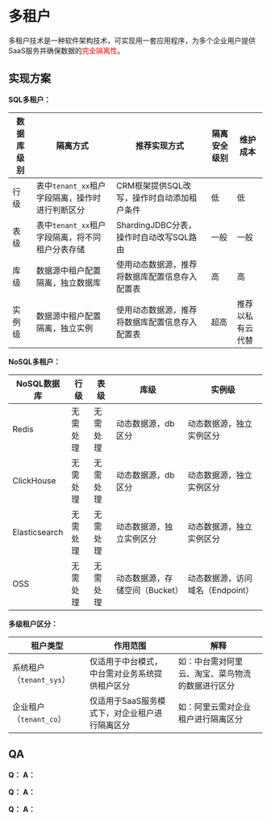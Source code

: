 # 多租户
多租户技术是一种软件架构技术，可实现用一套应用程序，为多个企业用户提供SaaS服务并确保数据的<font color=red>完全隔离性</font>。

## 实现方案
**SQL多租户：**

|数据库级别	|隔离方式										|推荐实现方式									|隔离安全级别	|维护成本			|
|--			|--												|--												|--				|--					|
|行级		|表中`tenant_xx`租户字段隔离，操作时进行判断区分	|CRM框架提供SQL改写，操作时自动添加租户条件		|低				|低					|
|表级		|表中`tenant_xx`租户字段隔离，将不同租户分表存储	|ShardingJDBC分表，操作时自动改写SQL路由		|一般			|一般				|
|库级		|数据源中租户配置隔离，独立数据库				|使用动态数据源，推荐将数据库配置信息存入配置表	|高				|高					|
|实例级		|数据源中租户配置隔离，独立实例					|使用动态数据源，推荐将数据库配置信息存入配置表	|超高			|推荐以私有云代替	|

**NoSQL多租户：**

|NoSQL数据库	|行级		|表级		|库级							|实例级								|
|--				|--			|--			|--								|--									|
|Redis			|无需处理	|无需处理	|动态数据源，db区分				|动态数据源，独立实例区分			|
|ClickHouse		|无需处理	|无需处理	|动态数据源，db区分				|动态数据源，独立实例区分			|
|Elasticsearch	|无需处理	|无需处理	|动态数据源，独立实例区分		|动态数据源，独立实例区分			|
|OSS			|无需处理	|无需处理	|动态数据源，存储空间（Bucket）	|动态数据源，访问域名（Endpoint）	|

**多级租户区分：**

|租户类型					|作用范围										|解释										|
|--							|--												|--											|
|系统租户（`tenant_sys`）	|仅适用于中台模式，中台需对业务系统提供租户区分	|如：中台需对阿里云、淘宝、菜鸟物流的数据进行区分	|
|企业租户（`tenant_co`）	    |仅适用于SaaS服务模式下，对企业租户进行隔离区分	|如：阿里云需对企业租户进行隔离区分			|

## QA
**Q：**
**A：**

**Q：**
**A：**

**Q：**
**A：**